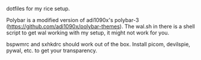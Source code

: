 dotfiles for my rice setup.

Polybar is a modified version of adi1090x's polybar-3 (https://github.com/adi1090x/polybar-themes). The wal.sh in there is a shell script to get wal working with my setup, it might not work for you.

bspwmrc and sxhkdrc should work out of the box. Install picom, devilspie, pywal, etc. to get your transparency.
